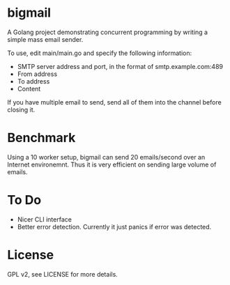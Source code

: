 # bigmail
A Golang project demonstrating concurrent programming by writing a simple mass email sender.

To use, edit main/main.go and specify the following information:

* SMTP server address and port, in the format of smtp.example.com:489
* From address
* To address
* Content

If you have multiple email to send, send all of them into the channel before closing it.

# Benchmark
Using a 10 worker setup, bigmail can send 20 emails/second over an Internet environemnt. Thus it is very efficient on sending large volume of emails.

# To Do
* Nicer CLI interface
* Better error detection. Currently it just panics if error was detected.

# License
GPL v2, see LICENSE for more details.
